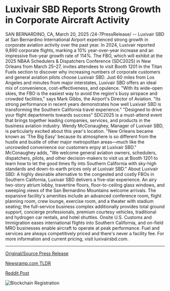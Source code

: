 # Luxivair SBD Reports Strong Growth in Corporate Aircraft Activity

SAN BERNARDINO, CA, March 20, 2025 /24-7PressRelease/ -- Luxivair SBD at San Bernardino International Airport experienced strong growth in corporate aviation activity over the past year. In 2024, Luxivair reported 9,890 corporate flights, marking a 10% year-over-year increase and an impressive five-year growth rate of 114%. The FBO, which will exhibit at the 2025 NBAA Schedulers & Dispatchers Conference (SDC2025) in New Orleans from March 25–27, invites attendees to visit Booth 1201 in the Titan Fuels section to discover why increasing numbers of corporate customers and general aviation pilots choose Luxivair SBD.  Just 60 miles from Los Angeles and minutes from major interstates, Luxivair SBD offers an ideal mix of convenience, cost-effectiveness, and opulence. "With its wide-open skies, the FBO is the easiest way to avoid the region's busy airspace and crowded facilities," says Mark Gibbs, the Airport's Director of Aviation. "Its strong performance in recent years demonstrates how well Luxivair SBD is transforming the Southern California travel experience."  "Designed to drive your flight departments towards success" SDC2025 is a must-attend event that brings together leading companies, services, and products in the business aviation industry. Wendy McConaughey, Manager of Luxivair SBD, is particularly excited about this year's location. "New Orleans became known as 'The Big Easy' because its atmosphere is so different from the hustle and bustle of other major metropolitan areas—much like the uncrowded convenience our customers enjoy at Luxivair SBD."   McConaughey adds, "We welcome general aviation owners, schedulers, dispatchers, pilots, and other decision-makers to visit us at Booth 1201 to learn how to let the good times fly into Southern California with sky-high standards and down-to-earth prices only at Luxivair SBD."  About Luxivair SBD: A highly desirable alternative to the congested and costly FBOs in Southern California, Luxivair SBD delivers a five-star experience. An airy two-story atrium lobby, travertine floors, floor-to-ceiling glass windows, and sweeping views of the San Bernardino Mountains welcome arrivals. The expansive facility's amenities include an advanced conference room, flight planning room, crew lounge, exercise room, and a theater with stadium seating; the full-service business complex additionally provides total ground support, concierge professionals, premium courtesy vehicles, traditional and hydrogen car rentals, and hotel shuttles. Onsite U.S. Customs and Immigration eases international flights into Southern California, and on-field MRO businesses enable aircraft to operate at peak performance. Fuel and services are always competitively priced and there's never a facility fee. For more information and current pricing, visit luxivairsbd.com. 

---

[Original/Source Press Release](https://www.24-7pressrelease.com/press-release/520679/luxivair-sbd-reports-strong-growth-in-corporate-aircraft-activity)
                    

[Newsramp.com TLDR](https://newsramp.com/curated-news/luxivair-sbd-sees-strong-growth-in-corporate-aviation-activity-showcases-offerings-at-nbaa-schedulers-dispatchers-conference/e503e772151717bca23f2df6392e3f2c) 

 



[Reddit Post](https://www.reddit.com/r/Business_NewsRamp/comments/1jfjb8l/luxivair_sbd_sees_strong_growth_in_corporate/) 



![Blockchain Registration](https://cdn.newsramp.app/24-7PressRelease/qrcode/253/20/glowIfEO.webp)